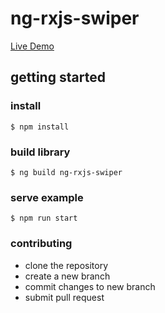 # ng-rxjs-swiper

[Live Demo](https://bencbradshaw.github.io)
## getting started
 ### install 
``` shell
$ npm install
```
### build library
``` shell
$ ng build ng-rxjs-swiper
```

### serve example 
``` shell
$ npm run start
```
### contributing
* clone the repository
* create a new branch
* commit changes to new branch
* submit pull request

